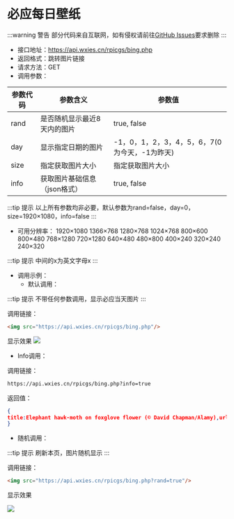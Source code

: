 # 必应每日壁纸

:::warning 警告
部分代码来自互联网，如有侵权请前往[GitHub Issues](https://github.com/WXies-Team/Doc/issues)要求删除
:::

- 接口地址：https://api.wxies.cn/rpicgs/bing.php
- 返回格式：跳转图片链接
- 请求方法：GET
- 调用参数：

| 参数代码 | 参数含义 | 参数值 |
| --- | --- | --- |
| rand | 是否随机显示最近8天内的图片 | true, false |
| day | 显示指定日期的图片 | -1，0，1，2，3，4，5，6，7(0为今天，-1为昨天) |
| size | 指定获取图片大小 | 指定获取图片大小 |
| info | 获取图片基础信息（json格式） | true, false |

:::tip 提示
以上所有参数均非必要，默认参数为rand=false，day=0，size=1920×1080，info=false
:::

- 可用分辨率：
1920×1080
1366×768
1280×768
1024×768
800×600
800×480
768×1280
720×1280
640×480
480×800
400×240
320×240
240×320

:::tip 提示
中间的x为英文字母x
:::

- 调用示例：
  - 默认调用：

:::tip 提示
不带任何参数调用，显示必应当天图片
:::

调用链接：

```html
<img src="https://api.wxies.cn/rpicgs/bing.php"/>
```

显示效果
<img src="https://api.wxies.cn/rpicgs/bing.php"/>

  - Info调用：

调用链接：

```html
https://api.wxies.cn/rpicgs/bing.php?info=true
```

返回值：

```json
{
title:Elephant hawk-moth on foxglove flower (© David Chapman/Alamy),url:https://www.bing.com/th?id=OHR.FoxgloveHawkmoth_EN-US4340017481_1920x1080.jpg,link:https://www.bing.com/search?q=elephant+hawk+moth&form=hpcapt&filters=HpDate%3a%2220220723_0700%22,time:20220723
}
```

- 随机调用：

:::tip 提示
刷新本页，图片随机显示
:::

调用链接：

```html
<img src="https://api.wxies.cn/rpicgs/bing.php?rand=true"/>
```

显示效果

<img src="https://api.wxies.cn/rpicgs/bing.php?rand=true">